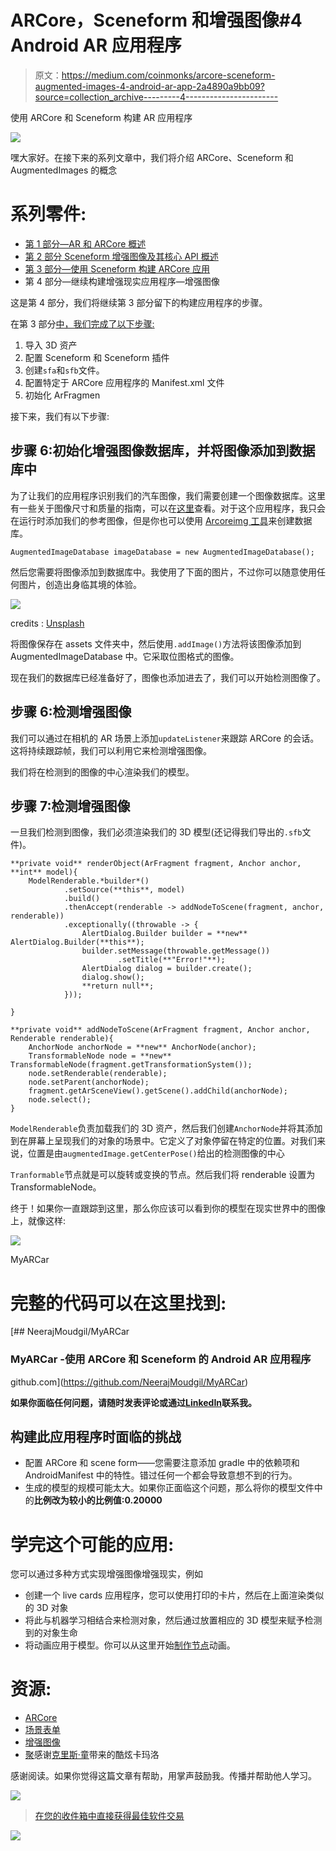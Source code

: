 # ARCore，Sceneform 和增强图像#4 Android AR 应用程序

> 原文：<https://medium.com/coinmonks/arcore-sceneform-augmented-images-4-android-ar-app-2a4890a9bb09?source=collection_archive---------4----------------------->

使用 ARCore 和 Sceneform 构建 AR 应用程序

![](img/1f49c4c411e0d73eddf81bfcc7814a89.png)

嘿大家好。在接下来的系列文章中，我们将介绍 ARCore、Sceneform 和 AugmentedImages 的概念

# 系列零件:

*   [第 1 部分—AR 和 ARCore 概述](/@neerajmoudgil/arcore-and-sceneform-1-an)
*   [第 2 部分 Sceneform 增强图像及其核心 API 概述](/@neerajmoudgil/arcore-and-sceneform-2-android-augmented-reality-8108451cd484)
*   [第 3 部分—使用 Sceneform 构建 ARCore 应用](/@neerajmoudgil/arcore-sceneform-augmented-images-3-android-ar-app-2c0990f65df2)
*   第 4 部分—继续构建增强现实应用程序—增强图像

这是第 4 部分，我们将继续第 3 部分留下的构建应用程序的步骤。

在第 3 部分[中，我们完成了以下步骤:](/@neerajmoudgil/arcore-sceneform-augmented-images-3-android-ar-app-2c0990f65df2)

1.  导入 3D 资产
2.  配置 Sceneform 和 Sceneform 插件
3.  创建`sfa`和`sfb`文件。
4.  配置特定于 ARCore 应用程序的 Manifest.xml 文件
5.  初始化 ArFragmen

接下来，我们有以下步骤:

## 步骤 6:初始化增强图像数据库，并将图像添加到数据库中

为了让我们的应用程序识别我们的汽车图像，我们需要创建一个图像数据库。这里有一些关于图像尺寸和质量的指南，可以在[这里](https://developers.google.com/ar/develop/c/augmented-images/)查看。对于这个应用程序，我只会在运行时添加我们的参考图像，但是你也可以使用 [Arcoreimg 工具](https://developers.google.com/ar/develop/java/augmented-images/arcoreimg)来创建数据库。

```
AugmentedImageDatabase imageDatabase = new AugmentedImageDatabase();
```

然后您需要将图像添加到数据库中。我使用了下面的图片，不过你可以随意使用任何图片，创造出身临其境的体验。

![](img/3ab17e1f32bf8031cf32cc2a121e51d8.png)

credits : [Unsplash](https://images.unsplash.com/photo-1533468659570-9cc9354310e4?ixlib=rb-0.3.5&ixid=eyJhcHBfaWQiOjEyMDd9&s=c7c619a149494f5c32f7581b5213b1d0&auto=format&fit=crop&w=877&q=80)

将图像保存在 assets 文件夹中，然后使用`.addImage()`方法将该图像添加到 AugmentedImageDatabase 中。它采取位图格式的图像。

现在我们的数据库已经准备好了，图像也添加进去了，我们可以开始检测图像了。

## 步骤 6:检测增强图像

我们可以通过在相机的 AR 场景上添加`updateListener`来跟踪 ARCore 的会话。这将持续跟踪帧，我们可以利用它来检测增强图像。

我们将在检测到的图像的中心渲染我们的模型。

## 步骤 7:检测增强图像

一旦我们检测到图像，我们必须渲染我们的 3D 模型(还记得我们导出的`.sfb`文件)。

```
**private void** renderObject(ArFragment fragment, Anchor anchor, **int** model){
    ModelRenderable.*builder*()
            .setSource(**this**, model)
            .build()
            .thenAccept(renderable -> addNodeToScene(fragment, anchor, renderable))
            .exceptionally((throwable -> {
                AlertDialog.Builder builder = **new** AlertDialog.Builder(**this**);
                builder.setMessage(throwable.getMessage())
                        .setTitle(**"Error!"**);
                AlertDialog dialog = builder.create();
                dialog.show();
                **return null**;
            }));

}

**private void** addNodeToScene(ArFragment fragment, Anchor anchor, Renderable renderable){
    AnchorNode anchorNode = **new** AnchorNode(anchor);
    TransformableNode node = **new** TransformableNode(fragment.getTransformationSystem());
    node.setRenderable(renderable);
    node.setParent(anchorNode);
    fragment.getArSceneView().getScene().addChild(anchorNode);
    node.select();
}
```

`ModelRenderable`负责加载我们的 3D 资产，然后我们创建`AnchorNode`并将其添加到在屏幕上呈现我们的对象的场景中。它定义了对象停留在特定的位置。对我们来说，位置是由`augmentedImage.getCenterPose()`给出的检测图像的中心

`Tranformable`节点就是可以旋转或变换的节点。然后我们将 renderable 设置为 TransformableNode。

终于！如果你一直跟踪到这里，那么你应该可以看到你的模型在现实世界中的图像上，就像这样:

![](img/5e215effd70aa476d2cbe920b5b9f0f6.png)

MyARCar

# 完整的代码可以在这里找到:

[](https://github.com/NeerajMoudgil/MyARCar) [## NeerajMoudgil/MyARCar

### MyARCar -使用 ARCore 和 Sceneform 的 Android AR 应用程序

github.com](https://github.com/NeerajMoudgil/MyARCar) 

**如果你面临任何问题，请随时发表评论或通过**[**LinkedIn**](https://in.linkedin.com/in/neeraj-moudgil)**联系我。**

## 构建此应用程序时面临的挑战

*   配置 ARCore 和 scene form——您需要注意添加 gradle 中的依赖项和 AndroidManifest 中的特性。错过任何一个都会导致意想不到的行为。
*   生成的模型的规模可能太大。如果你正面临这个问题，那么将你的模型文件中的**比例改为较小的比例值:0.20000**

# 学完这个可能的应用:

您可以通过多种方式实现增强图像增强现实，例如

*   创建一个 live cards 应用程序，您可以使用打印的卡片，然后在上面渲染类似的 3D 对象
*   将此与机器学习相结合来检测对象，然后通过放置相应的 3D 模型来赋予检测到的对象生命
*   将动画应用于模型。你可以从这里开始[制作节点](https://developers.google.com/ar/develop/java/sceneform/build-scene#animate_nodes)动画。

# 资源:

*   [ARCore](https://developers.google.com/ar/)
*   [场景表单](https://developers.google.com/ar/develop/java/sceneform/)
*   [增强图像](https://developers.google.com/ar/develop/java/augmented-images/)
*   [聚](https://poly.google.com/view/7bF7UVAoYRG)感谢[克里斯·童](https://poly.google.com/view/7bF7UVAoYRG)带来的酷炫卡玛洛

感谢阅读。如果你觉得这篇文章有帮助，用掌声鼓励我。传播并帮助他人学习。

![](img/1fe26383361acfff51f623aa906e2165.png)

> [在您的收件箱中直接获得最佳软件交易](https://coincodecap.com/?utm_source=coinmonks)

[![](img/7c0b3dfdcbfea594cc0ae7d4f9bf6fcb.png)](https://coincodecap.com/?utm_source=coinmonks)
